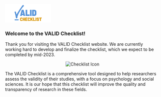 <p align="left">
  <img src="/static/images/Logo_final.png" alt="VALID Checklist Logo" width="150"/>
</p>

### Welcome to the VALID Checklist!

Thank you for visiting the VALID Checklist website. We are currently working hard to develop and finalize the checklist, which we expect to be completed by mid-2023.

<p align="center">
  <img src="https://user-images.githubusercontent.com/96145399/233773680-3e04cdfd-b51b-4bcc-8e1d-e210638f9439.png" alt="Checklist Icon" width="200"/>
</p>

The VALID Checklist is a comprehensive tool designed to help researchers assess the validity of their studies, with a focus on psychology and social sciences. It is our hope that this checklist will improve the quality and transparency of research in these fields.

 
